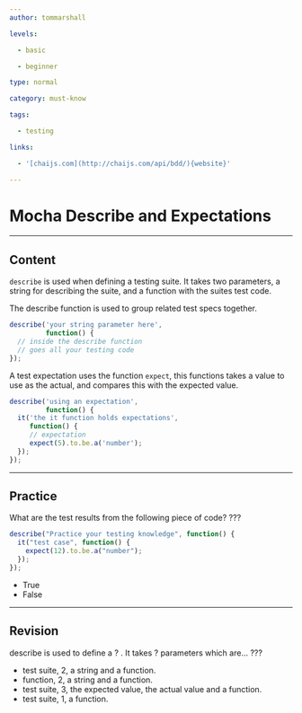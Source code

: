```yaml
---
author: tommarshall

levels:

  - basic

  - beginner

type: normal

category: must-know

tags:

  - testing

links:

  - '[chaijs.com](http://chaijs.com/api/bdd/){website}'

---
```


# Mocha Describe and Expectations

---

## Content

`describe` is used when defining a testing suite. It takes two parameters, a string for describing the suite, and a function with the suites test code.

The describe function is used to group related test specs together.

```JavaScript
describe('your string parameter here',
         function() {
  // inside the describe function
  // goes all your testing code
});
```

A test expectation uses the function `expect`, this functions takes a value to use as the actual, and compares this with the expected value.

```JavaScript
describe('using an expectation',
         function() {
  it('the it function holds expectations',
     function() {
     // expectation
     expect(5).to.be.a('number');
  });
});
```

---

## Practice

What are the test results from the following piece of code? ???

```javascript
describe("Practice your testing knowledge", function() {
  it("test case", function() {
    expect(12).to.be.a("number");
  });
});
```

- True
- False

---

## Revision

describe is used to define a ? . It takes ? parameters which are...
???

- test suite, 2, a string and a function.
- function, 2, a string and a function.
- test suite, 3, the expected value, the actual value and a function.
- test suite, 1, a function.
